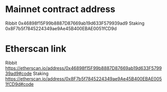 # Mainnet contract address
Ribbit 0x46898f15F99b8887D87669ab19d633F579939ad9
Staking 0x8F7b5f7845224349ae9Ae45B400EBAE0051fCD9d 
# Etherscan link 
Ribbit https://etherscan.io/address/0x46898f15F99b8887D87669ab19d633F579939ad9#code
Staking https://etherscan.io/address/0x8F7b5f7845224349ae9Ae45B400EBAE0051fCD9d#code 
